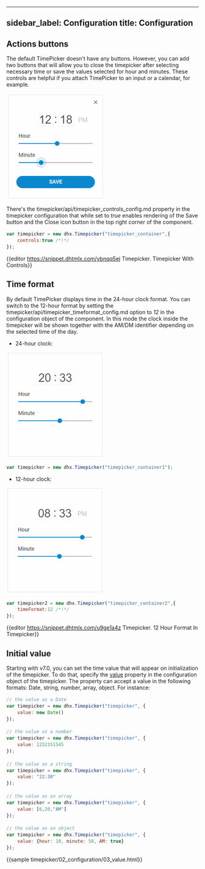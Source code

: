 
---
sidebar_label: Configuration
title: Configuration
---          

Actions buttons
---------------

The default TimePicker doesn't have any buttons. However, you can add two buttons that will allow you to close the timepicker after selecting necessary time or save the values selected for hour and minutes.
These controls are helpful if you attach TimePicker to an input or a calendar, for example.

![Actions buttons](../assets/timepicker/dhx_timepicker.png)


There's the timepicker/api/timepicker_controls_config.md property in the timepicker configuration that while set to *true* enables rendering of the Save button and the Close icon button in the top right corner of the component.

~~~js
var timepicker = new dhx.Timepicker("timepicker_container",{
	controls:true /*!*/
});
~~~

{{editor	https://snippet.dhtmlx.com/ybnqq5ej	Timepicker. Timepicker With Controls}}


Time format
--------------------

By default TimePicker displays time in the 24-hour clock format. You can switch to the 12-hour format by setting the timepicker/api/timepicker_timeformat_config.md option to *12* in the configuration object of the component.
In this mode the clock inside the timepicker will be shown together with the AM/DM identifier depending on the selected time of the day. 

- 24-hour clock:

![24-hour clock](../assets/timepicker/amdm_false.png)

~~~js
var timepicker = new dhx.Timepicker("timepicker_container1");
~~~


- 12-hour clock:

![12-hour clock](../assets/timepicker/amdm_true.png)

~~~js
var timepicker2 = new dhx.Timepicker("timepicker_container2",{
	timeFormat:12 /*!*/
});
~~~

{{editor	https://snippet.dhtmlx.com/u9ge1a4z	Timepicker. 12 Hour Format In Timepicker}}

Initial value
-----------------------

Starting with v7.0, you can set the time value that will appear on initialization of the timepicker. To do that, specify the [value](timepicker/api/timepicker_value_config.md) property in the configuration object of the timepicker. The property can accept a value in the following formats: Date, string, number, array, object. For instance:

~~~js
// the value as a Date 
var timepicker = new dhx.Timepicker("timepicker", {
    value: new Date()
});
 
// the value as a number
var timepicker = new dhx.Timepicker("timepicker", {
    value: 1232151545
});
 
// the value as a string
var timepicker = new dhx.Timepicker("timepicker", {
    value: "22:30"
});
 
// the value as an array
var timepicker = new dhx.Timepicker("timepicker", {
    value: [6,20,"AM"]
});
 
// the value as an object
var timepicker = new dhx.Timepicker("timepicker", {
    value: {hour: 10, minute: 50, AM: true}
});
~~~

{{sample timepicker/02_configuration/03_value.html}}